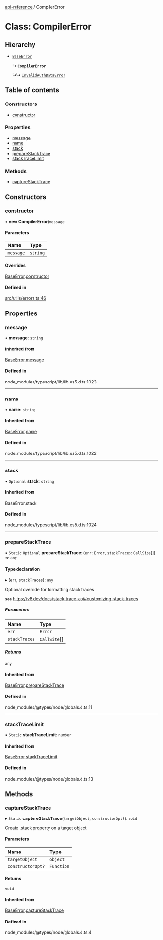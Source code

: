 [api-reference](../README.md) / CompilerError

# Class: CompilerError

## Hierarchy

- [`BaseError`](BaseError.md)

  ↳ **`CompilerError`**

  ↳↳ [`InvalidAuthDataError`](InvalidAuthDataError.md)

## Table of contents

### Constructors

- [constructor](CompilerError.md#constructor)

### Properties

- [message](CompilerError.md#message)
- [name](CompilerError.md#name)
- [stack](CompilerError.md#stack)
- [prepareStackTrace](CompilerError.md#preparestacktrace)
- [stackTraceLimit](CompilerError.md#stacktracelimit)

### Methods

- [captureStackTrace](CompilerError.md#capturestacktrace)

## Constructors

### constructor

• **new CompilerError**(`message`)

#### Parameters

| Name | Type |
| :------ | :------ |
| `message` | `string` |

#### Overrides

[BaseError](BaseError.md).[constructor](BaseError.md#constructor)

#### Defined in

[src/utils/errors.ts:46](https://github.com/unicorndomaingr/aepp-sdk-js-ts/blob/e06cc9f0/src/utils/errors.ts#L46)

## Properties

### message

• **message**: `string`

#### Inherited from

[BaseError](BaseError.md).[message](BaseError.md#message)

#### Defined in

node_modules/typescript/lib/lib.es5.d.ts:1023

___

### name

• **name**: `string`

#### Inherited from

[BaseError](BaseError.md).[name](BaseError.md#name)

#### Defined in

node_modules/typescript/lib/lib.es5.d.ts:1022

___

### stack

• `Optional` **stack**: `string`

#### Inherited from

[BaseError](BaseError.md).[stack](BaseError.md#stack)

#### Defined in

node_modules/typescript/lib/lib.es5.d.ts:1024

___

### prepareStackTrace

▪ `Static` `Optional` **prepareStackTrace**: (`err`: `Error`, `stackTraces`: `CallSite`[]) => `any`

#### Type declaration

▸ (`err`, `stackTraces`): `any`

Optional override for formatting stack traces

**`see`** https://v8.dev/docs/stack-trace-api#customizing-stack-traces

##### Parameters

| Name | Type |
| :------ | :------ |
| `err` | `Error` |
| `stackTraces` | `CallSite`[] |

##### Returns

`any`

#### Inherited from

[BaseError](BaseError.md).[prepareStackTrace](BaseError.md#preparestacktrace)

#### Defined in

node_modules/@types/node/globals.d.ts:11

___

### stackTraceLimit

▪ `Static` **stackTraceLimit**: `number`

#### Inherited from

[BaseError](BaseError.md).[stackTraceLimit](BaseError.md#stacktracelimit)

#### Defined in

node_modules/@types/node/globals.d.ts:13

## Methods

### captureStackTrace

▸ `Static` **captureStackTrace**(`targetObject`, `constructorOpt?`): `void`

Create .stack property on a target object

#### Parameters

| Name | Type |
| :------ | :------ |
| `targetObject` | `object` |
| `constructorOpt?` | `Function` |

#### Returns

`void`

#### Inherited from

[BaseError](BaseError.md).[captureStackTrace](BaseError.md#capturestacktrace)

#### Defined in

node_modules/@types/node/globals.d.ts:4
